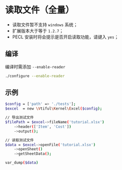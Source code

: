 # 读取文件（全量）

* 读取文件暂不支持 `windows` 系统；
* 扩展版本大于等于 `1.2.7`；
* PECL 安装时将会提示是否开启读取功能，请键入 `yes`；

## 编译

编译时需添加 `--enable-reader`

```bash
./configure --enable-reader
```

## 示例

```bash
$config = ['path' => './tests'];
$excel  = new \Vtiful\Kernel\Excel($config);

// 导出测试文件
$filePath = $excel->fileName('tutorial.xlsx')
    ->header(['Item', 'Cost'])
    ->output();

// 读取测试文件
$data = $excel->openFile('tutorial.xlsx')
    ->openSheet()
    ->getSheetData();

var_dump($data)
```

